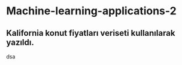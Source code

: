 # Machine-learning-applications-2

Kalifornia konut fiyatları veriseti kullanılarak yazıldı.
--------
dsa
